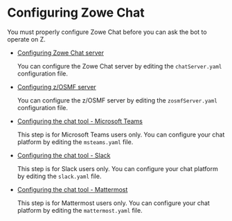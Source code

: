 # Configuring Zowe Chat

You must properly configure Zowe Chat before you can ask the bot to operate on Z.

- [Configuring Zowe Chat server](chat_configure_server.md)
   
   You can configure the Zowe Chat server by editing the `chatServer.yaml` configuration file.

- [Configuring z/OSMF server](chat_configure_zosmf.md)
   
   You can configure the z/OSMF server by editing the `zosmfServer.yaml` configuration file.

- [Configuring the chat tool - Microsoft Teams](chat_configure_teams.md)
   
   This step is for Microsoft Teams users only. You can configure your chat platform by editing the `msteams.yaml` file.

- [Configuring the chat tool - Slack](chat_configure_slack.md)
   
   This step is for Slack users only. You can configure your chat platform by editing the `slack.yaml` file.

- [Configuring the chat tool - Mattermost](chat_configure_mattermost.md)
   
   This step is for Mattermost users only. You can configure your chat platform by editing the `mattermost.yaml` file.
